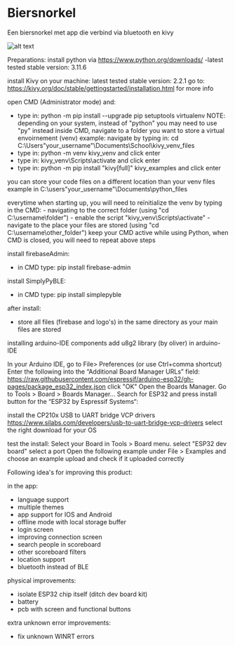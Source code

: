 # Biersnorkel
Een biersnorkel met app die verbind via bluetooth en kivy

![alt text](https://imgur.com/bMbGZQz)

Preparations:
install python via https://www.python.org/downloads/
-latest tested stable version: 3.11.6

install Kivy on your machine:
latest tested stable version: 2.2.1
go to: https://kivy.org/doc/stable/gettingstarted/installation.html for more info

open CMD (Administrator mode) and:
- type in: python -m pip install --upgrade pip setuptools virtualenv
	NOTE: depending on your system, instead of "python" you may need to use "py" instead
inside CMD, navigate to a folder you want to store a virtual envoirnement (venv)
example: navigate by typing in: cd C:\Users\"your_username"\Documents\School\kivy_venv_files
- type in: python -m venv kivy_venv   and click enter
- type in: kivy_venv\Scripts\activate    and click enter
- type in: python -m pip install "kivy[full]" kivy_examples    and click enter

you can store your code files on a different location than your venv files
example in C:\users\"your_username"\Documents\python_files

everytime when starting up, you will need to reïnitialize the venv by typing in the CMD:
	- navigating to the correct folder (using "cd C:\username\folder")
	- enable the script "kivy_venv\Scripts\activate"
	- navigate to the place your files are stored (using "cd C:\username\other_folder")
	keep your CMD active while using Python, when CMD is closed, you will need to repeat above steps

install firebaseAdmin:
- in CMD type: pip install firebase-admin

install SimplyPyBLE:
- in CMD type: pip install simplepyble

after install:
- store all files (firebase and logo's) in the same directory as your main files are stored



installing arduino-IDE components
add u8g2 library (by oliver) in arduino-IDE

In your Arduino IDE, go to File> Preferences (or use Ctrl+comma shortcut)
Enter the following into the “Additional Board Manager URLs” field: https://raw.githubusercontent.com/espressif/arduino-esp32/gh-pages/package_esp32_index.json
click "OK"
Open the Boards Manager. Go to Tools > Board > Boards Manager…
Search for ESP32 and press install button for the “ESP32 by Espressif Systems“:

install the CP210x USB to UART bridge VCP drivers
https://www.silabs.com/developers/usb-to-uart-bridge-vcp-drivers
select the right download for your OS

test the install:
Select your Board in Tools > Board menu. select "ESP32 dev board"
select a port
Open the following example under File > Examples and choose an example
upload and check if it uploaded correctly



Following idea's for improving this product:

in the app:
- language support
- multiple themes
- app support for IOS and Android
- offline mode with local storage buffer
- login screen
- improving connection screen
- search people in scoreboard
- other scoreboard filters
- location support
- bluetooth instead of BLE


physical improvements:
- isolate ESP32 chip itself (ditch dev board kit)
- battery
- pcb with screen and functional buttons

extra unknown error improvements:
- fix unknown WINRT errors






